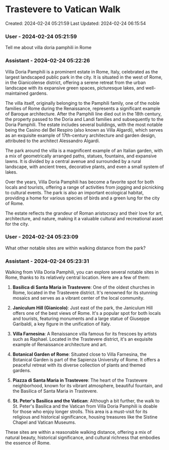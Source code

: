 # Trastevere to Vatican Walk

Created: 2024-02-24 05:21:59
Last Updated: 2024-02-24 06:15:54

### User - 2024-02-24 05:21:59

Tell me about villa doria pamphili in Rome 

### Assistant - 2024-02-24 05:22:26

Villa Doria Pamphili is a prominent estate in Rome, Italy, celebrated as the largest landscaped public park in the city. It is situated in the west of Rome, in the Gianicolense district, offering a serene retreat from the urban landscape with its expansive green spaces, picturesque lakes, and well-maintained gardens.

The villa itself, originally belonging to the Pamphili family, one of the noble families of Rome during the Renaissance, represents a significant example of Baroque architecture. After the Pamphili line died out in the 18th century, the property passed to the Doria and Landi families and subsequently to the Doria Pamphili. The estate includes several buildings, with the most notable being the Casino del Bel Respiro (also known as Villa Algardi), which serves as an exquisite example of 17th-century architecture and garden design, attributed to the architect Alessandro Algardi.

The park around the villa is a magnificent example of an Italian garden, with a mix of geometrically arranged paths, statues, fountains, and expansive lawns. It is divided by a central avenue and surrounded by a rural landscape, with ancient trees, decorative plants, and even a small system of lakes.

Over the years, Villa Doria Pamphili has become a favorite spot for both locals and tourists, offering a range of activities from jogging and picnicking to cultural events. The park is also an important ecological habitat, providing a home for various species of birds and a green lung for the city of Rome.

The estate reflects the grandeur of Roman aristocracy and their love for art, architecture, and nature, making it a valuable cultural and recreational asset for the city.

### User - 2024-02-24 05:23:09

What other notable sites are within walking distance from the park?

### Assistant - 2024-02-24 05:23:31

Walking from Villa Doria Pamphili, you can explore several notable sites in Rome, thanks to its relatively central location. Here are a few of them:

1. **Basilica di Santa Maria in Trastevere**: One of the oldest churches in Rome, located in the Trastevere district. It's renowned for its stunning mosaics and serves as a vibrant center of the local community.

2. **Janiculum Hill (Gianicolo)**: Just east of the park, the Janiculum Hill offers one of the best views of Rome. It's a popular spot for both locals and tourists, featuring monuments and a large statue of Giuseppe Garibaldi, a key figure in the unification of Italy.

3. **Villa Farnesina**: A Renaissance villa famous for its frescoes by artists such as Raphael. Located in the Trastevere district, it's an exquisite example of Renaissance architecture and art.

4. **Botanical Garden of Rome**: Situated close to Villa Farnesina, the Botanical Garden is part of the Sapienza University of Rome. It offers a peaceful retreat with its diverse collection of plants and themed gardens.

5. **Piazza di Santa Maria in Trastevere**: The heart of the Trastevere neighborhood, known for its vibrant atmosphere, beautiful fountain, and the Basilica of Santa Maria in Trastevere.

6. **St. Peter's Basilica and the Vatican**: Although a bit further, the walk to St. Peter's Basilica and the Vatican from Villa Doria Pamphili is doable for those who enjoy longer strolls. This area is a must-visit for its religious and historical significance, housing treasures like the Sistine Chapel and Vatican Museums.

These sites are within a reasonable walking distance, offering a mix of natural beauty, historical significance, and cultural richness that embodies the essence of Rome.

